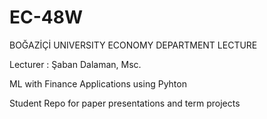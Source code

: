 # EC-48W
BOĞAZİÇİ UNIVERSITY ECONOMY DEPARTMENT LECTURE

Lecturer : Şaban Dalaman, Msc.

ML with Finance Applications using Pyhton 

Student Repo for paper presentations  and term projects
